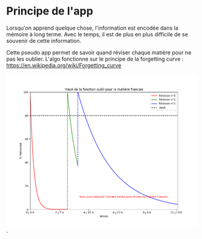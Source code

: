 Principe de l'app
==
Lorsqu'on apprend quelque chose, l'information est encodée dans la mémoire à long terme. Avec le temps, il est de plus en plus difficile de se souvenir de cette information. 

Cette pseudo app permet de savoir quand réviser chaque matière pour ne pas les oublier.
L'algo fonctionne sur le principe de la forgetting curve : https://en.wikipedia.org/wiki/Forgetting_curve

![graphique](/static/images/chart0.png).

